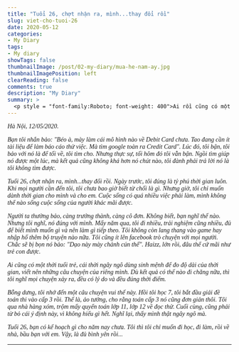 ```yaml
---
title: "Tuổi 26, chợt nhận ra, mình...thay đổi rồi"
slug: viet-cho-tuoi-26
date: 2020-05-12
categories:
- My Diary
tags:
- My diary
showTags: false
thumbnailImage: /post/02-my-diary/mua-he-nam-ay.jpg
thumbnailImagePosition: left
clearReading: false	
comments: true
description: "My Diary"
summary: >
  <p style = "font-family:Roboto; font-weight: 400">Ai rồi cũng có một thời tuổi trẻ, cái thời ngây ngô dùng sinh mệnh để đo độ dài của thời gian, viết nên những câu chuyện của riêng mình. Dù ưu tú hay bình đạm, chăm chỉ hay lười biếng,...</p>
---
```

<p style = "font-family:Lora; font-weight: 400"><i>Hà Nội, 12/05/2020.</i></p>

<p style = "font-family:Lora; font-weight: 400"><i>Bạn tôi nhắn bảo: "Béo à, mày làm cái mô hình nào về Debit Card chưa. Tao đang cần ít tài liệu để làm báo cáo thử việc. Mà tìm google toàn ra Credit Card". Lúc đó, tôi bận, tôi bảo với nó là để tối về, tôi tìm cho. Nhưng thực sự, tối hôm đó tôi vẫn bận. Ngồi tìm giúp nó được một lúc, mà kết quả cũng không khá hơn nó chút nào, tôi đành phải trả lời nó là tôi không tìm được.</i></p>

<p style = "font-family:Lora; font-weight: 400"><i>Tuổi 26, chợt nhận ra, mình...thay đổi rồi. Ngày trước, tôi đúng là tỷ phú thời gian luôn. Khi mọi người cần đến tôi, tôi chưa bao giờ biết từ chối là gì. Nhưng giờ, tôi chỉ muốn dành thời gian cho mình và cho em. Cuộc sống có quá nhiều việc phải làm, mình không thể nào sống cuộc sống của người khác mãi được.</i></p>

<p style = "font-family:Lora; font-weight: 400"><i>Người ta thường bảo, càng trưởng thành, càng cô đơn. Không biết, bạn nghĩ thế nào. Nhưng tôi nghĩ, nó đúng với mình. Mấy năm qua, tôi đi nhiều, trải nghiệm cũng nhiều, đủ để biết mình muốn gì và nên làm gì tiếp theo. Tôi không còn lang thang vào game hay nhập hố thêm bộ truyện nào nữa. Tôi cũng ít lên facebook trò chuyện với mọi người. Chắc sẽ bị bọn nó bảo: "Dạo này mày chảnh cún thế". Haizz, lớn rồi, đâu thể cứ mãi như trẻ con được.</i></p>

<p style = "font-family:Lora; font-weight: 400"><i>Ai cũng có một thời tuổi trẻ, cái thời ngây ngô dùng sinh mệnh để đo độ dài của thời gian, viết nên những câu chuyện của riêng mình. Dù kết quả có thế nào đi chăng nữa, thì tôi nghĩ mọi chuyện xảy ra, đều có lý do và đều đúng thời điểm.</i></p>

<p style = "font-family:Lora; font-weight: 400"><i>Bỗng dưng, tôi nhớ đến một câu chuyện vui thế này. Hồi tôi học 7, tôi bắt đầu giải đề toán thi vào cấp 3 rồi. Thế là, ảo tưởng, cho rằng toán cấp 3 nó cũng đơn giản thôi. Tôi qua nhà hàng xóm, trộm mấy quyển toán lớp 11, lớp 12 về đọc thử. Cuối cùng, cũng phải từ bỏ cái ý định này, vì không hiểu gì hết. Nghĩ lại, thấy mình thật ngây ngô mà.</i></p>

<p style = "font-family:Lora; font-weight: 400"><i>Tuổi 26, bạn có kế hoạch gì cho năm nay chưa. Tôi thì tôi chỉ muốn đi học, đi làm, rồi về nhà, bầu bạn với em. Vậy, là đủ bình yên rồi...</i></p>

---

